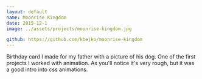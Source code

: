 ```yaml
---
layout: default
name: Moonrise Kingdom
date: 2015-12-1
image: ../assets/projects/moonrise-kingdom.jpg

github: https://github.com/kbejko/moonrise-kingdom
---
```


Birthday card I made for my father with a picture of his dog. One of the first projects I worked with animation. As you'll notice it's very rough, but it was a good intro into css animations.
